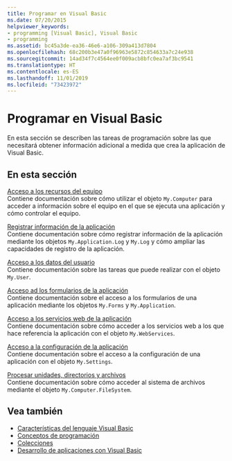```yaml
---
title: Programar en Visual Basic
ms.date: 07/20/2015
helpviewer_keywords:
- programming [Visual Basic], Visual Basic
- programming
ms.assetid: bc45a3de-ea36-46e6-a106-309a413d7804
ms.openlocfilehash: 68c200b3e47a0f96963e5872c854633a7c24e938
ms.sourcegitcommit: 14ad34f7c4564ee0f009acb8bfc0ea7af3bc9541
ms.translationtype: HT
ms.contentlocale: es-ES
ms.lasthandoff: 11/01/2019
ms.locfileid: "73423972"
---
```

# <a name="programming-in-visual-basic"></a>Programar en Visual Basic
En esta sección se describen las tareas de programación sobre las que necesitará obtener información adicional a medida que crea la aplicación de Visual Basic.  
  
## <a name="in-this-section"></a>En esta sección  
 [Acceso a los recursos del equipo](../../../visual-basic/developing-apps/programming/computer-resources/index.md)  
 Contiene documentación sobre cómo utilizar el objeto `My.Computer` para acceder a información sobre el equipo en el que se ejecuta una aplicación y cómo controlar el equipo.  
  
 [Registrar información de la aplicación](../../../visual-basic/developing-apps/programming/log-info/index.md)  
 Contiene documentación sobre cómo registrar información de la aplicación mediante los objetos `My.Application.Log` y `My.Log` y cómo ampliar las capacidades de registro de la aplicación.  
  
 [Acceso a los datos del usuario](../../../visual-basic/developing-apps/programming/accessing-user-data.md)  
 Contiene documentación sobre las tareas que puede realizar con el objeto `My.User`.  
  
 [Acceso ad los formularios de la aplicación](../../../visual-basic/developing-apps/programming/accessing-application-forms.md)  
 Contiene documentación sobre el acceso a los formularios de una aplicación mediante los objetos `My.Forms` y `My.Application`.  
  
 [Acceso a los servicios web de la aplicación](../../../visual-basic/developing-apps/programming/accessing-application-web-services.md)  
 Contiene documentación sobre cómo acceder a los servicios web a los que hace referencia la aplicación con el objeto `My.WebServices`.  
  
 [Acceso a la configuración de la aplicación](../../../visual-basic/developing-apps/programming/app-settings/index.md)  
 Contiene documentación sobre el acceso a la configuración de una aplicación con el objeto `My.Settings`.  
  
 [Procesar unidades, directorios y archivos](drives-directories-files/index.md)  
 Contiene documentación sobre cómo acceder al sistema de archivos mediante el objeto `My.Computer.FileSystem`.  
  
## <a name="see-also"></a>Vea también

- [Características del lenguaje Visual Basic](../../../visual-basic/programming-guide/language-features/index.md)
- [Conceptos de programación](../../../visual-basic/programming-guide/concepts/index.md)
- [Colecciones](../../../visual-basic/programming-guide/concepts/collections.md)
- [Desarrollo de aplicaciones con Visual Basic](../../../visual-basic/developing-apps/index.md)

